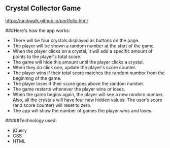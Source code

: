 ## Crystal Collector Game

https://unikwalk.github.io/portfolio.html

###Here's how the app works:

* There will be four crystals displayed as buttons on the page.
* The player will be shown a random number at the start of the game.
* When the player clicks on a crystal, it will add a specific amount of points to the player's total score. 
* The game will hide this amount until the player clicks a crystal.
* When they do click one, update the player's score counter.
* The player wins if their total score matches the random number from the beginning of the game.
* The player loses if their score goes above the random number.
* The game restarts whenever the player wins or loses.
* When the game begins again, the player will see a new random number. Also, all the crystals will have four new hidden values. The user's score (and score counter) will reset to zero.
* The app will show the number of games the player wins and loses.

#####Technology used:
* jQuery
* CSS
* HTML

